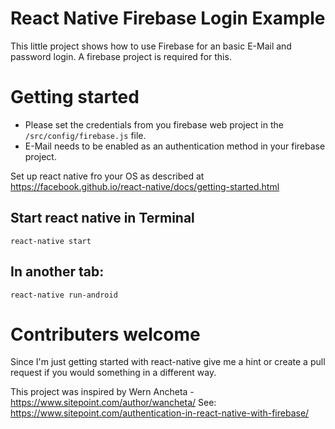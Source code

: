# React Native Firebase Login Example

This little project shows how to use Firebase for an basic E-Mail and password login.
A firebase project is required for this.

# Getting started

- Please set the credentials from you firebase web project in the `/src/config/firebase.js` file.
- E-Mail needs to be enabled as an authentication method in your firebase project.

Set up react native fro your OS as described at https://facebook.github.io/react-native/docs/getting-started.html

## Start react native in Terminal

    react-native start

## In another tab:

    react-native run-android
   
# Contributers welcome

Since I'm just getting started with react-native give me a hint or create a pull request if you would something in a different way.



This project was inspired by Wern Ancheta - https://www.sitepoint.com/author/wancheta/
See: https://www.sitepoint.com/authentication-in-react-native-with-firebase/